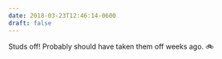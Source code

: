 ```yaml
---
date: 2018-03-23T12:46:14-0600
draft: false
---
```


Studs off! Probably should have taken them off weeks ago. 🚲


